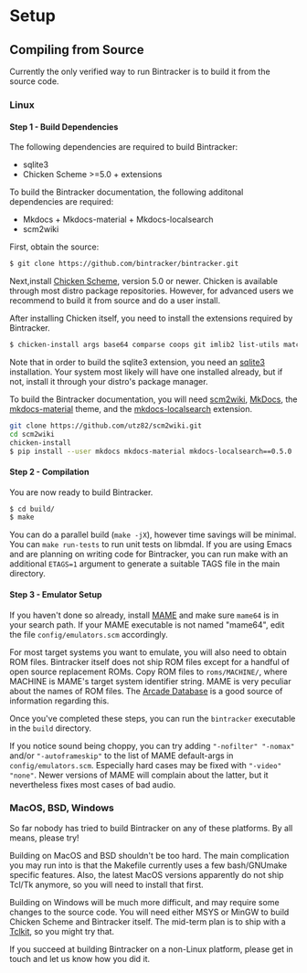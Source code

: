 # Setup

## Compiling from Source

Currently the only verified way to run Bintracker is to build it from the source code.


### Linux

#### Step 1 - Build Dependencies

The following dependencies are required to build Bintracker:

- sqlite3
- Chicken Scheme >=5.0 + extensions

To build the Bintracker documentation, the following additonal dependencies are required:

- Mkdocs + Mkdocs-material + Mkdocs-localsearch
- scm2wiki

First, obtain the source:

```sh
$ git clone https://github.com/bintracker/bintracker.git
```

Next,install [Chicken Scheme](https://call-cc.org), version 5.0 or newer. Chicken is available through most distro package repositories. However, for advanced users we recommend to build it from source and do a user install.

After installing Chicken itself, you need to install the extensions required by Bintracker.

```sh
$ chicken-install args base64 comparse coops git imlib2 list-utils matchable pstk simple-exceptions simple-md5 sqlite3 srfi-1 srfi-4 srfi-13 srfi-14 srfi-18 srfi-69 stack test typed-records web-colors
```

Note that in order to build the sqlite3 extension, you need an [sqlite3](https://sqlite.org) installation. Your system most likely will have one installed already, but if not, install it through your distro's package manager.

To build the Bintracker documentation, you will need [scm2wiki](https://github.com/utz82/scm2wiki), [MkDocs](https://www.mkdocs.org/), the [mkdocs-material](https://github.com/squidfunk/mkdocs-material) theme, and the [mkdocs-localsearch](https://github.com/wilhelmer/mkdocs-localsearch) extension.

```sh
git clone https://github.com/utz82/scm2wiki.git
cd scm2wiki
chicken-install
$ pip install --user mkdocs mkdocs-material mkdocs-localsearch==0.5.0
```


#### Step 2 - Compilation

You are now ready to build Bintracker.

```sh
$ cd build/
$ make
```

You can do a parallel build (`make -jX`), however time savings will be minimal. You can `make run-tests` to run unit tests on libmdal. If you are using Emacs and are planning on writing code for Bintracker, you can run make with an additional `ETAGS=1` argument to generate a suitable TAGS file in the main directory.


#### Step 3 - Emulator Setup

If you haven't done so already, install [MAME](https://mamedev.org) and make sure `mame64` is in your search path. If your MAME executable is not named "mame64", edit the file `config/emulators.scm` accordingly.

For most target systems you want to emulate, you will also need to obtain ROM files. Bintracker itself does not ship ROM files except for a handful of open source replacement ROMs. Copy ROM files to `roms/MACHINE/`, where MACHINE is MAME's target system identifier string. MAME is very peculiar about the names of ROM files. The [Arcade Database](http://adb.arcadeitalia.net/) is a good source of information regarding this.

Once you've completed these steps, you can run the `bintracker` executable in the `build` directory.

If you notice sound being choppy, you can try adding `"-nofilter" "-nomax"` and/or `"-autoframeskip"` to the list of MAME default-args in `config/emulators.scm`. Especially hard cases may be fixed with `"-video" "none"`. Newer versions of MAME will complain about the latter, but it nevertheless fixes most cases of bad audio.



### MacOS, BSD, Windows

So far nobody has tried to build Bintracker on any of these platforms. By all means, please try!

Building on MacOS and BSD shouldn't be too hard. The main complication you may run into is that the Makefile currently uses a few bash/GNUmake specific features. Also, the latest MacOS versions apparently do not ship Tcl/Tk anymore, so you will need to install that first.

Building on Windows will be much more difficult, and may require some changes to the source code. You will need either MSYS or MinGW to build Chicken Scheme and Bintracker itself. The mid-term plan is to ship with a [Tclkit](https://tclkits.rkeene.org), so you might try that.

If you succeed at building Bintracker on a non-Linux platform, please get in touch and let us know how you did it.
